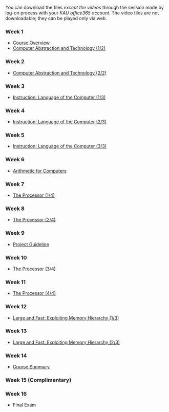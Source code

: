 You can download the files *except the videos* through the session made by log-on process with your *KAU office365 account*. The video files are not downloadable; they can be played only via web.

### Week 1
  * [Course Overview](https://kau365-my.sharepoint.com/:p:/g/personal/taehwan_kim_kau_ac_kr/EU2mN84rzMhPmTg-Wgnmrk8BIciQsF9VvRGT1kT2CGHL5Q?e=KTepk1)
  * [Computer Abstraction and Technology (1/2)](https://kau365-my.sharepoint.com/:p:/g/personal/taehwan_kim_kau_ac_kr/EQNPfFSRJ_NJs3wtv585hIYBQYMUpwY3HhTQOzHyLiBZbg?e=k7UcFm)

### Week 2
  * [Computer Abstraction and Technology (2/2)](https://kau365-my.sharepoint.com/:p:/g/personal/taehwan_kim_kau_ac_kr/EbUVXWa3GfNFqeQNsWgJNlMB0U_pE0QeSSxSKbRMe-cBRQ?e=xu5OxV)

### Week 3
  * [Instruction: Language of the Computer (1/3)]()
  
### Week 4
  * [Instruction: Language of the Computer (2/3)]()

### Week 5
  * [Instruction: Language of the Computer (3/3)]()

### Week 6
  * [Arithmetic for Computers]()
  
### Week 7
  * [The Processor (1/4)]()
  
### Week 8
  * [The Processor (2/4)]()

### Week 9
  * [Project Guideline]()

### Week 10
  * [The Processor (3/4)]()

### Week 11
  * [The Processor (4/4)]()

### Week 12
  * [Large and Fast: Exploiting Memory Hierarchy (1/3)]()
  
### Week 13
  * [Large and Fast: Exploiting Memory Hierarchy (2/3)]()
  
### Week 14
  * [Course Summary]()
  
### Week 15 (Complimentary)
### Week 16
  * Final Exam

